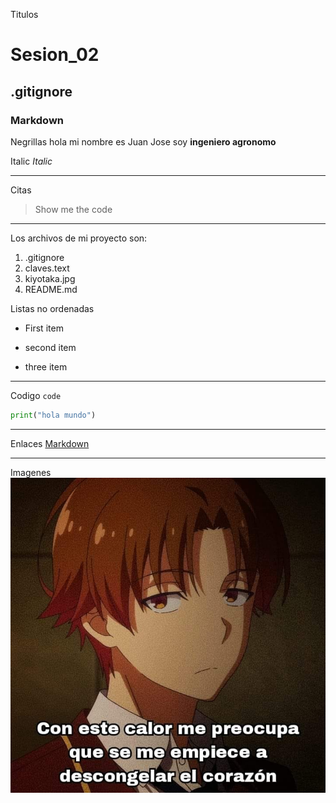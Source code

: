 Titulos
# Sesion_02
## .gitignore
### Markdown

Negrillas
hola mi nombre es Juan Jose soy **ingeniero agronomo**

Italic
*Italic*

***

Citas
> Show me the code

___

Los archivos de mi proyecto son:
1. .gitignore
2. claves.text
3. kiyotaka.jpg
4. README.md
   
Listas no ordenadas
- First item
* second item
- three item

***

Codigo
`code`
```python
print("hola mundo")
```
___

Enlaces
[Markdown](https://www.markdownguide.org/basic-syntax/)

***

Imagenes
![Kiyotaka](./kiyotaka.jpg)

